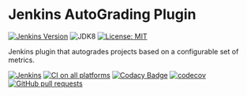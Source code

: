 # Jenkins AutoGrading Plugin

[![Jenkins Version](https://img.shields.io/badge/Jenkins-2.138.4-green.svg?label=min.%20Jenkins)](https://jenkins.io/download/)
![JDK8](https://img.shields.io/badge/jdk-8-yellow.svg?label=min.%20JDK)
[![License: MIT](https://img.shields.io/badge/license-MIT-yellow.svg)](https://opensource.org/licenses/MIT)

Jenkins plugin that autogrades projects based on a configurable set of metrics.
 
[![Jenkins](https://ci.jenkins.io/job/Plugins/job/autograding-plugin/job/master/badge/icon)](https://ci.jenkins.io/job/Plugins/job/autograding-plugin/job/master/)
[![CI on all platforms](https://github.com/jenkinsci/autograding-plugin/workflows/CI%20on%20all%20platforms/badge.svg?branch=master)](https://github.com/jenkinsci/autograding-plugin/actions)
[![Codacy Badge](https://api.codacy.com/project/badge/Grade/1be7bb5b899446968e411e6e59c8ea6c)](https://www.codacy.com/app/jenkinsci/autograding-plugin?utm_source=github.com&amp;utm_medium=referral&amp;utm_content=jenkinsci/autograding-plugin&amp;utm_campaign=Badge_Grade)
[![codecov](https://codecov.io/gh/jenkinsci/autograding-plugin/branch/master/graph/badge.svg)](https://codecov.io/gh/jenkinsci/autograding-plugin)
[![GitHub pull requests](https://img.shields.io/github/issues-pr/jenkinsci/autograding-plugin.svg)](https://github.com/jenkinsci/autograding-plugin/pulls)

